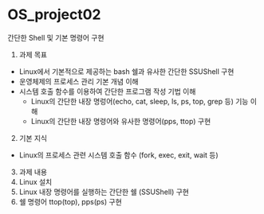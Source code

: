 # OS_project02
간단한 Shell 및 기본 명령어 구현

1. 과제 목표
  - Linux에서 기본적으로 제공하는 bash 쉘과 유사한 간단한 SSUShell 구현
  - 운영체제의 프로세스 관리 기본 개념 이해
  - 시스템 호출 함수를 이용하여 간단한 프로그램 작성 기법 이해
    * Linux의 간단한 내장 명렁어(echo, cat, sleep, ls, ps, top, grep 등) 기능 이해
    * Linux의 간단한 내장 명령어와 유사한 명령어(pps, ttop) 구현

2. 기본 지식
  - Linux의 프로세스 관련 시스템 호출 함수 (fork, exec, exit, wait 등)

3. 과제 내용
  0. Linux 설치
  1. Linux 내장 명령어를 실행하는 간단한 쉘 (SSUShell) 구현
  2. 쉘 명령어 ttop(top), pps(ps) 구현
